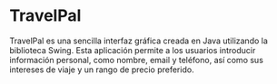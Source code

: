 # TravelPal
TravelPal es una sencilla interfaz gráfica creada en Java utilizando la biblioteca Swing. Esta aplicación permite a los usuarios introducir información personal, como nombre, email y teléfono, así como sus intereses de viaje y un rango de precio preferido. 
